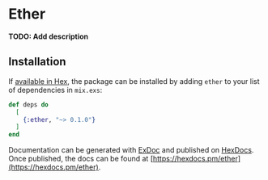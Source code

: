 # Ether

**TODO: Add description**

## Installation

If [available in Hex](https://hex.pm/docs/publish), the package can be installed
by adding `ether` to your list of dependencies in `mix.exs`:

```elixir
def deps do
  [
    {:ether, "~> 0.1.0"}
  ]
end
```

Documentation can be generated with [ExDoc](https://github.com/elixir-lang/ex_doc)
and published on [HexDocs](https://hexdocs.pm). Once published, the docs can
be found at [https://hexdocs.pm/ether](https://hexdocs.pm/ether).

